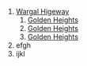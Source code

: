 1. [Wargal Higeway](https://github.com/rrrealestate12/rrrealestate12/blob/main/Wargal%20Higeway.md)
    1. [Golden Heights](https://github.com/rrrealestate12/rrrealestate12/blob/main/Golden%20Heights.md)
    2. [Golden Heights](https://github.com/rrrealestate12/rrrealestate12/blob/main/Golden%20Heights.md)
    3. [Golden Heights](https://github.com/rrrealestate12/rrrealestate12/blob/main/Golden%20Heights.md)
2. efgh
3. ijkl
